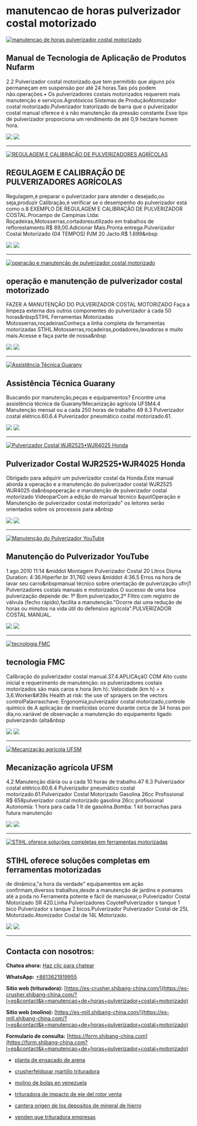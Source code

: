 # manutencao de horas pulverizador costal motorizado

<a href="https://swt.shibang-china.com/?l=es&img&k=manutencao+de+horas+pulverizador+costal+motorizado" target="_blank">![manutencao de horas pulverizador costal motorizado](http://static.shibang-china.com/all-800x300/1477.jpg)</a>

## Manual de Tecnologia de Aplicação de Produtos Nufarm
2.2 Pulverizador costal motorizado.que tem permitido que alguns pós permaneçam em suspensão por até 24 horas.Tais pós podem não.operações.• Os pulverizadores costais motorizados requerem mais manutenção e serviços.Agrotóxicos Sistemas de ProduçãoAtomizador costal motorizado.Pulverizador tratorizado de barra que o pulverizador costal manual oferece é a não manutenção da pressão constante.Esse tipo de pulverizador proporciona um rendimento de até 0,9 hectare homem hora.


<a href="https://whatsapp.shibangsoft.com/WhatsApp.php" target="_blank" title="WhatsApp">![](http://static.shibang-china.com/icon/whatsapp.png)</a> <a href="https://swt.shibang-china.com/?l=es&icon&k=manutencao+de+horas+pulverizador+costal+motorizado" target="_blank">![](http://static.shibang-china.com/icon/chat-es.png)</a>

---

<a href="https://swt.shibang-china.com/?l=es&img&k=manutencao+de+horas+pulverizador+costal+motorizado" target="_blank">![REGULAGEM E CALIBRAÇÃO DE PULVERIZADORES AGRÍCOLAS](http://static.shibang-china.com/all-800x300/259.jpg)</a>

## REGULAGEM E CALIBRAÇÃO DE PULVERIZADORES AGRÍCOLAS
Regulagem,é preparar o pulverizador para atender o desejado,ou seja,produzir Calibração,é verificar se o desempenho do pulverizador está como o.8 EXEMPLO DE REGULAGEM E CALIBRAÇÃO DE PULVERIZADOR COSTAL.Procampo de Campinas Ltda: Roçadeiras,Motosserras,cortadoresutilizado em trabalhos de reflorestamento.R$ 89,00.Adicionar Mais.Pronta entrega.Pulverizador Costal Motorizado (04 TEMPOS) PJM 20 Jacto.R$ 1.699&nbsp


<a href="https://whatsapp.shibangsoft.com/WhatsApp.php" target="_blank" title="WhatsApp">![](http://static.shibang-china.com/icon/whatsapp.png)</a> <a href="https://swt.shibang-china.com/?l=es&icon&k=manutencao+de+horas+pulverizador+costal+motorizado" target="_blank">![](http://static.shibang-china.com/icon/chat-es.png)</a>

---

<a href="https://swt.shibang-china.com/?l=es&img&k=manutencao+de+horas+pulverizador+costal+motorizado" target="_blank">![operação e manutenção de pulverizador costal motorizado](http://static.shibang-china.com/all-800x300/205.jpg)</a>

## operação e manutenção de pulverizador costal motorizado
FAZER A MANUTENÇÃO DO PULVERIZADOR COSTAL MOTORIZADO Faça a limpeza externa dos outros componentes do pulverizador a cada 50 horas&nbspSTIHL Ferramentas Motorizadas Motosserras,roçadeirasConheça a linha completa de ferramentas motorizadas STIHL.Motosserras,roçadeiras,podadores,lavadoras e muito mais.Acesse e faça parte de nossa&nbsp


<a href="https://whatsapp.shibangsoft.com/WhatsApp.php" target="_blank" title="WhatsApp">![](http://static.shibang-china.com/icon/whatsapp.png)</a> <a href="https://swt.shibang-china.com/?l=es&icon&k=manutencao+de+horas+pulverizador+costal+motorizado" target="_blank">![](http://static.shibang-china.com/icon/chat-es.png)</a>

---

<a href="https://swt.shibang-china.com/?l=es&img&k=manutencao+de+horas+pulverizador+costal+motorizado" target="_blank">![Assistência Técnica Guarany](http://static.shibang-china.com/all-800x300/948.jpg)</a>

## Assistência Técnica Guarany
Buscando por manutenção,peças e equipamentos? Encontre uma assistência técnica da Guarany!Mecanização agrícola UFSM4.4 Manutenção mensal ou a cada 250 horas de trabalho 49 6.3 Pulverizador costal elétrico.60.6.4 Pulverizador pneumático costal motorizado.61.


<a href="https://whatsapp.shibangsoft.com/WhatsApp.php" target="_blank" title="WhatsApp">![](http://static.shibang-china.com/icon/whatsapp.png)</a> <a href="https://swt.shibang-china.com/?l=es&icon&k=manutencao+de+horas+pulverizador+costal+motorizado" target="_blank">![](http://static.shibang-china.com/icon/chat-es.png)</a>

---

<a href="https://swt.shibang-china.com/?l=es&img&k=manutencao+de+horas+pulverizador+costal+motorizado" target="_blank">![Pulverizador Costal WJR2525•WJR4025 Honda](http://static.shibang-china.com/all-800x300/982.jpg)</a>

## Pulverizador Costal WJR2525•WJR4025 Honda
Obrigado para adquirir um pulverizador costal da Honda.Este manual aborda a operação e a manutenção do pulverizador costal WJR2525 WJR4025 da&nbspoperação e manutenção de pulverizador costal motorizado VideoparCom a edição do manual técnico &quotOperação e Manutenção de pulverizador costal motorizado" os leitores serão orientados sobre os processos para a&nbsp


<a href="https://whatsapp.shibangsoft.com/WhatsApp.php" target="_blank" title="WhatsApp">![](http://static.shibang-china.com/icon/whatsapp.png)</a> <a href="https://swt.shibang-china.com/?l=es&icon&k=manutencao+de+horas+pulverizador+costal+motorizado" target="_blank">![](http://static.shibang-china.com/icon/chat-es.png)</a>

---

<a href="https://swt.shibang-china.com/?l=es&img&k=manutencao+de+horas+pulverizador+costal+motorizado" target="_blank">![Manutenção do Pulverizador YouTube](http://static.shibang-china.com/all-800x300/1527.jpg)</a>

## Manutenção do Pulverizador YouTube
1 ago.2010 11:14 &middot Montagem Pulverizador Costal 20 Litros Disma Duration: 4:36.Hiperfer.br 31,760 views &middot 4:36.5 Erros na hora de lavar seu carro&nbspmanual técnico sobre orientação de pulverização ufrrj1 Pulverizadores costais manuais e motorizados O sucesso de uma boa pulverização depende de: 1º Bom pulverizador,2º Filtro com registro de válvula (fecho rápido),facilita a manutenção."Ocorre dai uma redução de horas ou minutos na vida útil do defensivo agrícola".PULVERIZADOR COSTAL MANUAL.


<a href="https://whatsapp.shibangsoft.com/WhatsApp.php" target="_blank" title="WhatsApp">![](http://static.shibang-china.com/icon/whatsapp.png)</a> <a href="https://swt.shibang-china.com/?l=es&icon&k=manutencao+de+horas+pulverizador+costal+motorizado" target="_blank">![](http://static.shibang-china.com/icon/chat-es.png)</a>

---

<a href="https://swt.shibang-china.com/?l=es&img&k=manutencao+de+horas+pulverizador+costal+motorizado" target="_blank">![tecnologia FMC](http://static.shibang-china.com/all-800x300/310.jpg)</a>

## tecnologia FMC
Calibração do pulverizador costal manual.37.4.APLICAçãO COM Alto custo inicial e requerimento de manutenção: os pulverizadores costais motorizados são mais caros e.hora (km h):.Velocidade (km h) = x 3,6.Worker&#39s Health at risk: the use of sprayers on the vectors controlPalavraschave: Ergonomia,pulverizador costal motorizado,controle químico de.A aplicação de inseticidas ocorre durante cerca de 34 horas por dia,no.variável de observação a manutenção do equipamento ligado pulverizando (alta&nbsp


<a href="https://whatsapp.shibangsoft.com/WhatsApp.php" target="_blank" title="WhatsApp">![](http://static.shibang-china.com/icon/whatsapp.png)</a> <a href="https://swt.shibang-china.com/?l=es&icon&k=manutencao+de+horas+pulverizador+costal+motorizado" target="_blank">![](http://static.shibang-china.com/icon/chat-es.png)</a>

---

<a href="https://swt.shibang-china.com/?l=es&img&k=manutencao+de+horas+pulverizador+costal+motorizado" target="_blank">![Mecanização agrícola UFSM](http://static.shibang-china.com/all-800x300/473.jpg)</a>

## Mecanização agrícola UFSM
4.2 Manutenção diária ou a cada 10 horas de trabalho.47 6.3 Pulverizador costal elétrico.60.6.4 Pulverizador pneumático costal motorizado.61.Pulverizador Costal Motorizado Gasolina 26cc Profissional R$ 658pulverizador costal motorizado gasolina 26cc profissional Autonomia: 1 hora para cada 1 lt de gasolina.Bomba: 1 kit borrachas para futura manutenção


<a href="https://whatsapp.shibangsoft.com/WhatsApp.php" target="_blank" title="WhatsApp">![](http://static.shibang-china.com/icon/whatsapp.png)</a> <a href="https://swt.shibang-china.com/?l=es&icon&k=manutencao+de+horas+pulverizador+costal+motorizado" target="_blank">![](http://static.shibang-china.com/icon/chat-es.png)</a>

---

<a href="https://swt.shibang-china.com/?l=es&img&k=manutencao+de+horas+pulverizador+costal+motorizado" target="_blank">![STIHL oferece soluções completas em ferramentas motorizadas](http://static.shibang-china.com/all-800x300/1113.jpg)</a>

## STIHL oferece soluções completas em ferramentas motorizadas
de dinâmica,"a hora da verdade" equipamentos em ação confirmam,diversos trabalhos,desde a manutenção de jardins e pomares até a poda no Ferramenta potente e fácil de manusear,o Pulverizador Costal Motorizado SR 420.Linha Pulverizadores CoyotePulverizador s tanque 1 bico Pulverizador s tanque 2 bicos.Pulverizador Pulverizador Costal de 25L Motorizado.Atomizador Costal de 14L Motorizado.


<a href="https://whatsapp.shibangsoft.com/WhatsApp.php" target="_blank" title="WhatsApp">![](http://static.shibang-china.com/icon/whatsapp.png)</a> <a href="https://swt.shibang-china.com/?l=es&icon&k=manutencao+de+horas+pulverizador+costal+motorizado" target="_blank">![](http://static.shibang-china.com/icon/chat-es.png)</a>

---
## Contacta con nosotros:

**Chatea ahora:** [Haz clic para chatear](https://swt.shibang-china.com?l=es&contact&k=manutencao+de+horas+pulverizador+costal+motorizado)

**WhatsApp:**  [+8613621919955](https://whatsapp.shibangsoft.com/WhatsApp.php)

**Sitio web (trituradora):** [https://es-crusher.shibang-china.com/](https://es-crusher.shibang-china.com/?l=es&contact&k=manutencao+de+horas+pulverizador+costal+motorizado)

**Sitio web (molino):** [https://es-mill.shibang-china.com/](https://es-mill.shibang-china.com/?l=es&contact&k=manutencao+de+horas+pulverizador+costal+motorizado)

**Formulario de consulta:** [https://form.shibang-china.com](https://form.shibang-china.com?l=es&contact&k=manutencao+de+horas+pulverizador+costal+motorizado)

* [planta de ensacado de arena](../88/planta%20de%20ensacado%20de%20arena.md)

* [crusherfeldspar martillo trituradora](../93/crusherfeldspar%20martillo%20trituradora.md)

* [molino de bolas en venezuela](../81/molino%20de%20bolas%20en%20venezuela.md)

* [trituradora de impacto de eje del rotor venta](../95/trituradora%20de%20impacto%20de%20eje%20del%20rotor%20venta.md)

* [cantera origen de los depositos de mineral de hierro](../89/cantera%20origen%20de%20los%20depositos%20de%20mineral%20de%20hierro.md)

* [venden que trituradora empresas](../90/venden%20que%20trituradora%20empresas.md)